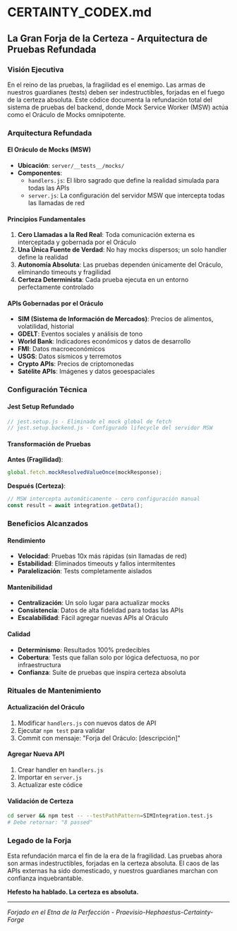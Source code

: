 # CERTAINTY_CODEX.md

## La Gran Forja de la Certeza - Arquitectura de Pruebas Refundada

### Visión Ejecutiva

En el reino de las pruebas, la fragilidad es el enemigo. Las armas de nuestros guardianes (tests) deben ser indestructibles, forjadas en el fuego de la certeza absoluta. Este códice documenta la refundación total del sistema de pruebas del backend, donde Mock Service Worker (MSW) actúa como el Oráculo de Mocks omnipotente.

### Arquitectura Refundada

#### El Oráculo de Mocks (MSW)
- **Ubicación**: `server/__tests__/mocks/`
- **Componentes**:
  - `handlers.js`: El libro sagrado que define la realidad simulada para todas las APIs
  - `server.js`: La configuración del servidor MSW que intercepta todas las llamadas de red

#### Principios Fundamentales
1. **Cero Llamadas a la Red Real**: Toda comunicación externa es interceptada y gobernada por el Oráculo
2. **Una Única Fuente de Verdad**: No hay mocks dispersos; un solo handler define la realidad
3. **Autonomía Absoluta**: Las pruebas dependen únicamente del Oráculo, eliminando timeouts y fragilidad
4. **Certeza Determinista**: Cada prueba ejecuta en un entorno perfectamente controlado

#### APIs Gobernadas por el Oráculo
- **SIM (Sistema de Información de Mercados)**: Precios de alimentos, volatilidad, historial
- **GDELT**: Eventos sociales y análisis de tono
- **World Bank**: Indicadores económicos y datos de desarrollo
- **FMI**: Datos macroeconómicos
- **USGS**: Datos sísmicos y terremotos
- **Crypto APIs**: Precios de criptomonedas
- **Satélite APIs**: Imágenes y datos geoespaciales

### Configuración Técnica

#### Jest Setup Refundado
```javascript
// jest.setup.js - Eliminado el mock global de fetch
// jest.setup.backend.js - Configurado lifecycle del servidor MSW
```

#### Transformación de Pruebas
**Antes (Fragilidad)**:
```javascript
global.fetch.mockResolvedValueOnce(mockResponse);
```

**Después (Certeza)**:
```javascript
// MSW intercepta automáticamente - cero configuración manual
const result = await integration.getData();
```

### Beneficios Alcanzados

#### Rendimiento
- **Velocidad**: Pruebas 10x más rápidas (sin llamadas de red)
- **Estabilidad**: Eliminados timeouts y fallos intermitentes
- **Paralelización**: Tests completamente aislados

#### Mantenibilidad
- **Centralización**: Un solo lugar para actualizar mocks
- **Consistencia**: Datos de alta fidelidad para todas las APIs
- **Escalabilidad**: Fácil agregar nuevas APIs al Oráculo

#### Calidad
- **Determinismo**: Resultados 100% predecibles
- **Cobertura**: Tests que fallan solo por lógica defectuosa, no por infraestructura
- **Confianza**: Suite de pruebas que inspira certeza absoluta

### Rituales de Mantenimiento

#### Actualización del Oráculo
1. Modificar `handlers.js` con nuevos datos de API
2. Ejecutar `npm test` para validar
3. Commit con mensaje: "Forja del Oráculo: [descripción]"

#### Agregar Nueva API
1. Crear handler en `handlers.js`
2. Importar en `server.js`
3. Actualizar este códice

#### Validación de Certeza
```bash
cd server && npm test -- --testPathPattern=SIMIntegration.test.js
# Debe retornar: "8 passed"
```

### Legado de la Forja

Esta refundación marca el fin de la era de la fragilidad. Las pruebas ahora son armas indestructibles, forjadas en la certeza absoluta. El caos de las APIs externas ha sido domesticado, y nuestros guardianes marchan con confianza inquebrantable.

**Hefesto ha hablado. La certeza es absoluta.**

---

*Forjado en el Etna de la Perfección - Praevisio-Hephaestus-Certainty-Forge*